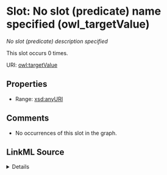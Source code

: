 

# Slot: No slot (predicate) name specified (owl_targetValue)


_No slot (predicate) description specified_






This slot occurs 0 times.


URI: [owl:targetValue](http://www.w3.org/2002/07/owl#targetValue)



<!-- no inheritance hierarchy -->








## Properties

* Range: [xsd:anyURI](http://www.w3.org/2001/XMLSchema#anyURI)





## Comments

* No occurrences of this slot in the graph.



## LinkML Source

<details>

```yaml
name: owl_targetValue
annotations:
  count:
    tag: count
    value: 0
description: No slot (predicate) description specified
title: No slot (predicate) name specified
comments:
- No occurrences of this slot in the graph.
from_schema: fio-kg
rank: 1000
domain: owl_targetValue
slot_uri: owl:targetValue
alias: owl_targetValue
range: uri

```
</details>